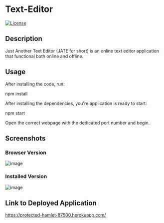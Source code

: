 # Text-Editor

[![License](https://img.shields.io/badge/License-JavaScript-red.svg)](https://opensource.org/licenses/JavaScript)

## Description

Just Another Text Editor (JATE for short) is an online text editor application that functional both online and offline. 

## Usage

After installing the code, run:

npm install

After installing the dependencies, you're application is ready to start:

npm start

Open the correct webpage with the dedicated port number and begin.

## Screenshots

### Browser Version

![image](https://user-images.githubusercontent.com/100370557/193423436-4e7a7e28-b432-4230-a03a-ad7c9fb08af2.png)

### Installed Version

![image](https://user-images.githubusercontent.com/100370557/193423486-b62b7cc0-c430-4e37-9132-3b1c1c7676f7.png)

## Link to Deployed Application

https://protected-hamlet-87500.herokuapp.com/
